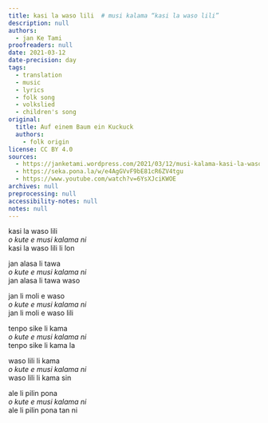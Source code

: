 ```yaml
---
title: kasi la waso lili  # musi kalama “kasi la waso lili”
description: null
authors:
  - jan Ke Tami
proofreaders: null
date: 2021-03-12
date-precision: day
tags:
  - translation
  - music
  - lyrics
  - folk song
  - volkslied
  - children's song
original:
  title: Auf einem Baum ein Kuckuck
  authors:
    - folk origin
license: CC BY 4.0
sources:
  - https://janketami.wordpress.com/2021/03/12/musi-kalama-kasi-la-waso-lili/
  - https://seka.pona.la/w/e4AgGVvF9bE81cR6ZV4tgu
  - https://www.youtube.com/watch?v=6YsXJciKWOE
archives: null
preprocessing: null
accessibility-notes: null
notes: null
---
```


kasi la waso lili  \
*o kute e musi kalama ni*  \
kasi la waso lili li lon

jan alasa li tawa  \
*o kute e musi kalama ni*  \
jan alasa li tawa waso

jan li moli e waso  \
*o kute e musi kalama ni*  \
jan li moli e waso lili

tenpo sike li kama  \
*o kute e musi kalama ni*  \
tenpo sike li kama la

waso lili li kama  \
*o kute e musi kalama ni*  \
waso lili li kama sin

ale li pilin pona  \
*o kute e musi kalama ni*  \
ale li pilin pona tan ni
